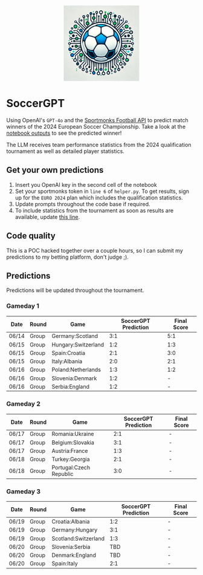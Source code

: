 <p align="center">
  <img src="https://raw.githubusercontent.com/chrisby/SoccerGPT/main/logo.webp" alt="drawing" width="200"/>
</p>

# SoccerGPT
Using OpenAI's `GPT-4o` and the [Sportmonks Football API](https://www.sportmonks.com/football-apis) to predict match winners of the 2024 European Soccer Championship. Take a look at the [notebook outputs](https://github.com/chrisby/SoccerGPT/blob/main/main.ipynb) to see the predicted winner! 

The LLM receives team performance statistics from the 2024 qualification tournament as well as detailed player statistics.

## Get your own predictions
1. Insert you OpenAI key in the second cell of the notebook
2. Set your sportmonks token in `line 6` of `helper.py`. To get results, sign up for the `EURO 2024` plan which includes the qualification statistics.
3. Update prompts throughout the code base if required.
4. To include statistics from the tournament as soon as results are available, update [this line](https://github.com/chrisby/SoccerGPT/blob/main/helper.py#L309).

## Code quality
This is a POC hacked together over a couple hours, so I can submit my predictions to my betting platform, don't judge ;).

## Predictions
Predictions will be updated throughout the tournament.
### Gameday 1
| Date  | Round  | Game | SoccerGPT Prediction | Final Score |
| ------ | ------| --- | ---------------------|--------------|
| 06/14  | Group | Germany:Scotland  | 3:1  | 5:1 |
| 06/15  | Group | Hungary:Switzerland  | 1:2 | 1:3 |
| 06/15  | Group | Spain:Croatia  | 2:1 | 3:0 |
| 06/15  | Group | Italy:Albania  | 2:0 | 2:1 |
| 06/16  | Group | Poland:Netherlands  | 1:3 | 1:2 |
| 06/16  | Group | Slovenia:Denmark  | 1:2 | - |
| 06/16  | Group | Serbia:England  | 1:2 | - |
### Gameday 2
| Date  | Round  | Game | SoccerGPT Prediction | Final Score |
| ------ | ------| --- | ---------------------|--------------|
| 06/17  | Group | Romania:Ukraine  | 2:1  | - |
| 06/17  | Group | Belgium:Slovakia  | 3:1 | - |
| 06/17  | Group | Austria:France  | 1:3 | - |
| 06/18  | Group | Turkey:Georgia  | 2:1 | - |
| 06/18  | Group | Portugal:Czech Republic  | 3:0 | - |
### Gameday 3
| Date  | Round  | Game | SoccerGPT Prediction | Final Score |
| ------ | ------| --- | ---------------------|--------------|
| 06/19  | Group | Croatia:Albania  | 1:2  | - |
| 06/19  | Group | Germany:Hungary  | 3:1 | - |
| 06/19  | Group | Scotland:Switzerland  | 1:3 | - |
| 06/20  | Group | Slovenia:Serbia  | TBD | - |
| 06/20  | Group | Denmark:England  | TBD | - |
| 06/20  | Group | Spain:Italy  | 2:1 | - |
